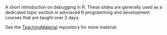 A short introduction on debugging in R. 
These slides are generally used as a dedicated topic section in advnaced R programming and development courses that are taught over 2 days.

See the [TeachingMaterial](https://github.com/lgatto/TeachingMaterial) repository for more material.
